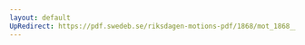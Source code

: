 ```yaml
---
layout: default
UpRedirect: https://pdf.swedeb.se/riksdagen-motions-pdf/1868/mot_1868__ak__00029/mot_1868__ak__00029_003.pdf
---
```


